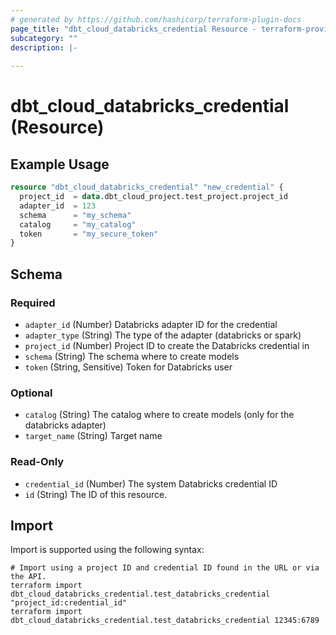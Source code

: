 ```yaml
---
# generated by https://github.com/hashicorp/terraform-plugin-docs
page_title: "dbt_cloud_databricks_credential Resource - terraform-provider-dbt-cloud"
subcategory: ""
description: |-
  
---
```


# dbt_cloud_databricks_credential (Resource)



## Example Usage

```terraform
resource "dbt_cloud_databricks_credential" "new_credential" {
  project_id  = data.dbt_cloud_project.test_project.project_id
  adapter_id  = 123
  schema      = "my_schema"
  catalog     = "my_catalog"
  token       = "my_secure_token"
}
```

<!-- schema generated by tfplugindocs -->
## Schema

### Required

- `adapter_id` (Number) Databricks adapter ID for the credential
- `adapter_type` (String) The type of the adapter (databricks or spark)
- `project_id` (Number) Project ID to create the Databricks credential in
- `schema` (String) The schema where to create models
- `token` (String, Sensitive) Token for Databricks user

### Optional

- `catalog` (String) The catalog where to create models (only for the databricks adapter)
- `target_name` (String) Target name

### Read-Only

- `credential_id` (Number) The system Databricks credential ID
- `id` (String) The ID of this resource.

## Import

Import is supported using the following syntax:

```shell
# Import using a project ID and credential ID found in the URL or via the API.
terraform import dbt_cloud_databricks_credential.test_databricks_credential "project_id:credential_id"
terraform import dbt_cloud_databricks_credential.test_databricks_credential 12345:6789
```

